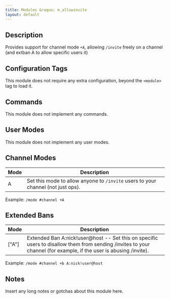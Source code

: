 ```yaml
---
title: Modules &raquo; m_allowinvite
layout: default
---
```


## Description	

Provides support for channel mode `+A`, allowing `/invite` freely on a
channel (and extban A to allow specific users it)

## Configuration Tags

This module does not require any extra configuration, beyond the `<module>` tag to load it.

## Commands

This module does not implement any commands.

## User Modes

This module does not implement any user modes.

## Channel Modes

Mode | Description
---- | -----------
A | Set this mode to allow anyone to `/invite` users to your channel (not just ops).

Example: `/mode #channel +A`

## Extended Bans

Mode | Description
---- | -----------
["A"] | Extended Ban A:nick!user@host -- Set this on specific users to disallow them from sending /invites to your channel (for example, if the user is abusing /invite). 

Example: `/mode #channel +b A:nick!user@host`

## Notes

Insert any long notes or gotchas about this module here.
